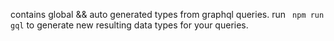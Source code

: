contains global && auto generated types from graphql queries.
run ``` npm run gql``` to generate new resulting data types for your queries.
